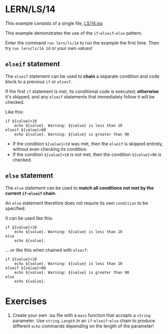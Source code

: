 # LERN/LS/14
This example consists of a single file, [LS/14.iss](13.iss)

This example demonstrates the use of the ```if```-```elseif```-```else``` pattern.

Enter the command ```run lern/ls/14``` to run the example the first time. Then try ```run lern/ls/14 10``` or your own values!

## ```elseif``` statement
The ```elseif``` statement can be used to **chain** a separate condition and code block to a previous ```if``` or ```elseif```. 

If the first ```if``` statement is met, its conditional code is executed; **otherwise** it's skipped, and any ```elseif``` statements that immediately follow it will be checked.

Like this:
```
if ${value}<10
    echo ${value}. Warning: ${value} is less than 10
elseif ${value}>90
    echo ${value}. Warning: ${value} is greater than 90
```

* If the condition ```${value}<10``` was met, then the ```elseif``` is skipped entirely, without even checking its condition.
* If the condtion ```${value}<10``` is not met, then the condition ```${value}>90``` is checked. 

## ```else``` statement
The ```else``` statement can be used to **match all conditions not met by the current ```if```-```elseif``` chain**. 

An ```else``` statement therefore does not require its own ```condition``` to be specified.

It can be used like this:
```
if ${value}<10
    echo ${value}. Warning: ${value} is less than 10
else
    echo ${value}.
```

... or like this when chained with ```elseif```:
```
if ${value}<10
    echo ${value}. Warning: ${value} is less than 10
elseif ${value}>90
    echo ${value}. Warning: ${value} is greater than 90
else
    echo ${value}.
```


# Exercises
1. Create your own .iss file with a ```main``` function that accepts a ```string``` parameter. Use ```string.Length``` in an ```if```-```elseif```-```else``` chain to produce different ```echo``` commands depending on the length of the parameter!
